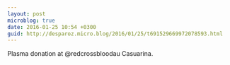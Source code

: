 ```yaml
---
layout: post
microblog: true
date: 2016-01-25 10:54 +0300
guid: http://desparoz.micro.blog/2016/01/25/t691529669972078593.html
---
```

Plasma donation at @redcrossbloodau Casuarina.
